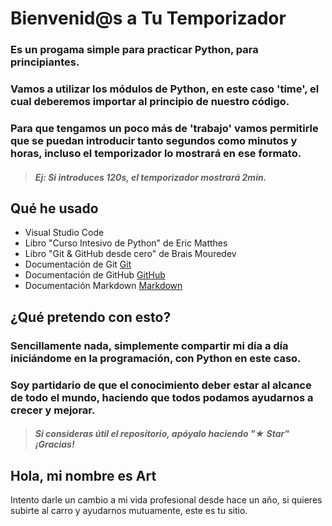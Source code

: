# Bienvenid@s a Tu Temporizador

### Es un progama simple para practicar Python, para principiantes.

### Vamos a utilizar los módulos de Python, en este caso 'time', el cual deberemos importar al principio de nuestro código.

### Para que tengamos un poco más de 'trabajo' vamos permitirle que se puedan introducir tanto segundos como minutos y horas, incluso el temporizador lo mostrará en ese formato.

> ##### Ej: Si introduces 120s, el temporizador mostrará 2min.

## Qué he usado

 - Visual Studio Code
 - Libro "Curso Intesivo de Python" de Eric Matthes
 - Libro "Git & GitHub desde cero" de Brais Mouredev
 - Documentación de Git [Git](https://git-scm.com)
 - Documentación de GitHub [GitHub](https://docs.github.com/es)
 - Documentación Markdown [Markdown](https://markdown.es)

## ¿Qué pretendo con esto?

### Sencillamente nada, simplemente compartir mi día a día iniciándome en la programación, con Python en este caso. 
### Soy partidario de que el conocimiento deber estar al alcance de todo el mundo, haciendo que todos podamos ayudarnos a crecer y mejorar.

> ##### Si consideras útil el repositorio, apóyalo haciendo "★ Star" ¡Gracias!

## Hola, mi nombre es Art

Intento darle un cambio a mi vida profesional desde hace un año, si quieres subirte al carro y ayudarnos mutuamente, este es tu sitio.